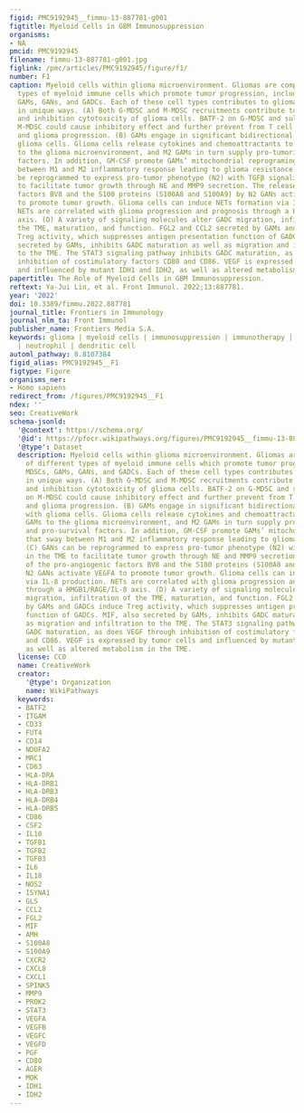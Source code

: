 ```yaml
---
figid: PMC9192945__fimmu-13-887781-g001
figtitle: Myeloid Cells in GBM Immunosuppression
organisms:
- NA
pmcid: PMC9192945
filename: fimmu-13-887781-g001.jpg
figlink: /pmc/articles/PMC9192945/figure/f1/
number: F1
caption: Myeloid cells within glioma microenvironment. Gliomas are composed of different
  types of myeloid immune cells which promote tumor progression, including MDSCs,
  GAMs, GANs, and GADCs. Each of these cell types contributes to glioma progression
  in unique ways. (A) Both G-MDSC and M-MDSC recruitments contribute to T cell inactivation
  and inhibition cytotoxicity of glioma cells. BATF-2 on G-MDSC and sulforaphane on
  M-MDSC could cause inhibitory effect and further prevent from T cell inactivation
  and glioma progression. (B) GAMs engage in significant bidirectional crosstalk with
  glioma cells. Glioma cells release cytokines and chemoattractants to recruit GAMs
  to the glioma microenvironment, and M2 GAMs in turn supply pro-tumorigenic and pro-survival
  factors. In addition, GM-CSF promote GAMs’ mitochondrial reprograming that sway
  between M1 and M2 inflammatory response leading to glioma resistance. (C) GANs can
  be reprogrammed to express pro-tumor phenotype (N2) with TGFβ signaling in the TME
  to facilitate tumor growth through NE and MMP9 secretion. The release of the pro-angiogenic
  factors BV8 and the S100 proteins (S100A8 and S100A9) by N2 GANs activate VEGFA
  to promote tumor growth. Glioma cells can induce NETs formation via IL-8 production.
  NETs are correlated with glioma progression and prognosis through a HMGB1/RAGE/IL-8
  axis. (D) A variety of signaling molecules alter GADC migration, infiltration of
  the TME, maturation, and function. FGL2 and CCL2 secreted by GAMs and GADCs induce
  Treg activity, which suppresses antigen presentation function of GADCs. MIF, also
  secreted by GAMs, inhibits GADC maturation as well as migration and infiltration
  to the TME. The STAT3 signaling pathway inhibits GADC maturation, as does VEGF through
  inhibition of costimulatory factors CD80 and CD86. VEGF is expressed by tumor cells
  and influenced by mutant IDH1 and IDH2, as well as altered metabolism in the TME.
papertitle: The Role of Myeloid Cells in GBM Immunosuppression.
reftext: Ya-Jui Lin, et al. Front Immunol. 2022;13:887781.
year: '2022'
doi: 10.3389/fimmu.2022.887781
journal_title: Frontiers in Immunology
journal_nlm_ta: Front Immunol
publisher_name: Frontiers Media S.A.
keywords: glioma | myeloid cells | immunosuppression | immunotherapy | macrophage
  | neutrophil | dendritic cell
automl_pathway: 0.8107384
figid_alias: PMC9192945__F1
figtype: Figure
organisms_ner:
- Homo sapiens
redirect_from: /figures/PMC9192945__F1
ndex: ''
seo: CreativeWork
schema-jsonld:
  '@context': https://schema.org/
  '@id': https://pfocr.wikipathways.org/figures/PMC9192945__fimmu-13-887781-g001.html
  '@type': Dataset
  description: Myeloid cells within glioma microenvironment. Gliomas are composed
    of different types of myeloid immune cells which promote tumor progression, including
    MDSCs, GAMs, GANs, and GADCs. Each of these cell types contributes to glioma progression
    in unique ways. (A) Both G-MDSC and M-MDSC recruitments contribute to T cell inactivation
    and inhibition cytotoxicity of glioma cells. BATF-2 on G-MDSC and sulforaphane
    on M-MDSC could cause inhibitory effect and further prevent from T cell inactivation
    and glioma progression. (B) GAMs engage in significant bidirectional crosstalk
    with glioma cells. Glioma cells release cytokines and chemoattractants to recruit
    GAMs to the glioma microenvironment, and M2 GAMs in turn supply pro-tumorigenic
    and pro-survival factors. In addition, GM-CSF promote GAMs’ mitochondrial reprograming
    that sway between M1 and M2 inflammatory response leading to glioma resistance.
    (C) GANs can be reprogrammed to express pro-tumor phenotype (N2) with TGFβ signaling
    in the TME to facilitate tumor growth through NE and MMP9 secretion. The release
    of the pro-angiogenic factors BV8 and the S100 proteins (S100A8 and S100A9) by
    N2 GANs activate VEGFA to promote tumor growth. Glioma cells can induce NETs formation
    via IL-8 production. NETs are correlated with glioma progression and prognosis
    through a HMGB1/RAGE/IL-8 axis. (D) A variety of signaling molecules alter GADC
    migration, infiltration of the TME, maturation, and function. FGL2 and CCL2 secreted
    by GAMs and GADCs induce Treg activity, which suppresses antigen presentation
    function of GADCs. MIF, also secreted by GAMs, inhibits GADC maturation as well
    as migration and infiltration to the TME. The STAT3 signaling pathway inhibits
    GADC maturation, as does VEGF through inhibition of costimulatory factors CD80
    and CD86. VEGF is expressed by tumor cells and influenced by mutant IDH1 and IDH2,
    as well as altered metabolism in the TME.
  license: CC0
  name: CreativeWork
  creator:
    '@type': Organization
    name: WikiPathways
  keywords:
  - BATF2
  - ITGAM
  - CD33
  - FUT4
  - CD14
  - NDUFA2
  - MRC1
  - CD63
  - HLA-DRA
  - HLA-DRB1
  - HLA-DRB3
  - HLA-DRB4
  - HLA-DRB5
  - CD86
  - CSF2
  - IL10
  - TGFB1
  - TGFB2
  - TGFB3
  - IL6
  - IL18
  - NOS2
  - ISYNA1
  - GLS
  - CCL2
  - FGL2
  - MIF
  - AMH
  - S100A8
  - S100A9
  - CXCR2
  - CXCL8
  - CXCL1
  - SPINK5
  - MMP9
  - PROK2
  - STAT3
  - VEGFA
  - VEGFB
  - VEGFC
  - VEGFD
  - PGF
  - CD80
  - AGER
  - MOK
  - IDH1
  - IDH2
---
```


